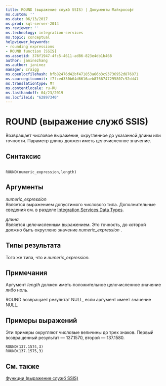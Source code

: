 ```yaml
---
title: ROUND (выражение служб SSIS) | Документы Майкрософт
ms.custom: ''
ms.date: 06/13/2017
ms.prod: sql-server-2014
ms.reviewer: ''
ms.technology: integration-services
ms.topic: conceptual
helpviewer_keywords:
- rounding expressions
- ROUND function [SSIS]
ms.assetid: 376f1947-4fc5-4611-ad86-823e4db1b468
author: janinezhang
ms.author: janinez
manager: craigg
ms.openlocfilehash: bfb82476d42bf471853a66b3c93736952d876071
ms.sourcegitcommit: f7fced330b64d6616aeb8766747295807c92dd41
ms.translationtype: MT
ms.contentlocale: ru-RU
ms.lasthandoff: 04/23/2019
ms.locfileid: "62897340"
---
```

# <a name="round-ssis-expression"></a>ROUND (выражение служб SSIS)
  Возвращает числовое выражение, округленное до указанной длины или точности. Параметр длины должен иметь целочисленное значение.  
  
## <a name="syntax"></a>Синтаксис  
  
```  
  
ROUND(numeric_expression,length)  
```  
  
## <a name="arguments"></a>Аргументы  
 *numeric_expression*  
 Является выражением допустимого числового типа. Дополнительные сведения см. в разделе [Integration Services Data Types](../data-flow/integration-services-data-types.md).  
  
 *длина*  
 Является целочисленным выражением. Это точность, до которой должно быть округлено значение *numeric_expression* .  
  
## <a name="result-types"></a>Типы результата  
 Того же типа, что и *numeric*_*expression.*  
  
## <a name="remarks"></a>Примечания  
 Аргумент *length* должен иметь положительное целочисленное значение либо ноль.  
  
 ROUND возвращает результат NULL, если аргумент имеет значение NULL.  
  
## <a name="expression-examples"></a>Примеры выражений  
 Эти примеры округляют числовые величины до трех знаков. Первый возвращенный результат — 137.1570, второй — 137.1580.  
  
```  
ROUND(137.1574,3)  
ROUND(137.1575,3)  
```  
  
## <a name="see-also"></a>См. также  
 [Функции (выражение служб SSIS)](functions-ssis-expression.md)  
  
  
